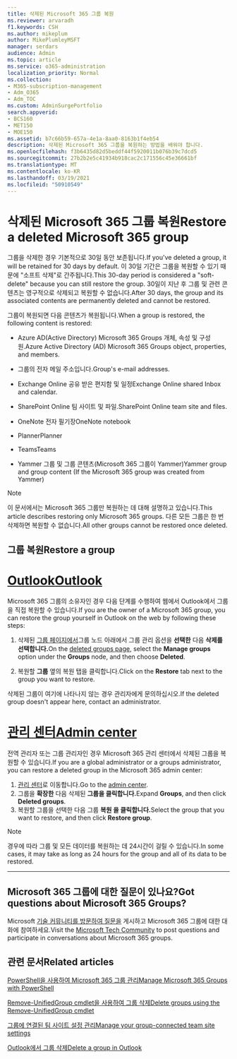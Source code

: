 ```yaml
---
title: 삭제된 Microsoft 365 그룹 복원
ms.reviewer: arvaradh
f1.keywords: CSH
ms.author: mikeplum
author: MikePlumleyMSFT
manager: serdars
audience: Admin
ms.topic: article
ms.service: o365-administration
localization_priority: Normal
ms.collection:
- M365-subscription-management
- Adm_O365
- Adm_TOC
ms.custom: AdminSurgePortfolio
search.appverid:
- BCS160
- MET150
- MOE150
ms.assetid: b7c66b59-657a-4e1a-8aa0-8163b1f4eb54
description: 삭제된 Microsoft 365 그룹을 복원하는 방법을 배워야 합니다.
ms.openlocfilehash: f3b6435d82d5beddf44f5920011b076b39c7dcd5
ms.sourcegitcommit: 27b2b2e5c41934b918cac2c171556c45e36661bf
ms.translationtype: MT
ms.contentlocale: ko-KR
ms.lasthandoff: 03/19/2021
ms.locfileid: "50910549"
---
```

# <a name="restore-a-deleted-microsoft-365-group"></a><span data-ttu-id="e6e9e-103">삭제된 Microsoft 365 그룹 복원</span><span class="sxs-lookup"><span data-stu-id="e6e9e-103">Restore a deleted Microsoft 365 group</span></span>

<span data-ttu-id="e6e9e-104">그룹을 삭제한 경우 기본적으로 30일 동안 보존됩니다.</span><span class="sxs-lookup"><span data-stu-id="e6e9e-104">If you've deleted a group, it will be retained for 30 days by default.</span></span> <span data-ttu-id="e6e9e-105">이 30일 기간은 그룹을 복원할 수 있기 때문에 "소프트 삭제"로 간주됩니다.</span><span class="sxs-lookup"><span data-stu-id="e6e9e-105">This 30-day period is considered a "soft-delete" because you can still restore the group.</span></span> <span data-ttu-id="e6e9e-106">30일이 지난 후 그룹 및 관련 콘텐츠는 영구적으로 삭제되고 복원할 수 없습니다.</span><span class="sxs-lookup"><span data-stu-id="e6e9e-106">After 30 days, the group and its associated contents are permanently deleted and cannot be restored.</span></span>

<span data-ttu-id="e6e9e-107">그룹이 복원되면 다음 콘텐츠가 복원됩니다.</span><span class="sxs-lookup"><span data-stu-id="e6e9e-107">When a group is restored, the following content is restored:</span></span>
  
- <span data-ttu-id="e6e9e-108">Azure AD(Active Directory) Microsoft 365 Groups 개체, 속성 및 구성원.</span><span class="sxs-lookup"><span data-stu-id="e6e9e-108">Azure Active Directory (AD) Microsoft 365 Groups object, properties, and members.</span></span>
    
- <span data-ttu-id="e6e9e-109">그룹의 전자 메일 주소입니다.</span><span class="sxs-lookup"><span data-stu-id="e6e9e-109">Group's e-mail addresses.</span></span>
    
- <span data-ttu-id="e6e9e-110">Exchange Online 공유 받은 편지함 및 일정</span><span class="sxs-lookup"><span data-stu-id="e6e9e-110">Exchange Online shared Inbox and calendar.</span></span>
    
- <span data-ttu-id="e6e9e-111">SharePoint Online 팀 사이트 및 파일.</span><span class="sxs-lookup"><span data-stu-id="e6e9e-111">SharePoint Online team site and files.</span></span>
    
- <span data-ttu-id="e6e9e-112">OneNote 전자 필기장</span><span class="sxs-lookup"><span data-stu-id="e6e9e-112">OneNote notebook</span></span>
    
- <span data-ttu-id="e6e9e-113">Planner</span><span class="sxs-lookup"><span data-stu-id="e6e9e-113">Planner</span></span>
    
- <span data-ttu-id="e6e9e-114">Teams</span><span class="sxs-lookup"><span data-stu-id="e6e9e-114">Teams</span></span>

- <span data-ttu-id="e6e9e-115">Yammer 그룹 및 그룹 콘텐츠(Microsoft 365 그룹이 Yammer)</span><span class="sxs-lookup"><span data-stu-id="e6e9e-115">Yammer group and group content (If the Microsoft 365 group was created from Yammer)</span></span>

> [!NOTE]
> <span data-ttu-id="e6e9e-116">이 문서에서는 Microsoft 365 그룹만 복원하는 데 대해 설명하고 있습니다.</span><span class="sxs-lookup"><span data-stu-id="e6e9e-116">This article describes restoring only Microsoft 365 groups.</span></span> <span data-ttu-id="e6e9e-117">다른 모든 그룹은 한 번 삭제하면 복원할 수 없습니다.</span><span class="sxs-lookup"><span data-stu-id="e6e9e-117">All other groups cannot be restored once deleted.</span></span>

## <a name="restore-a-group"></a><span data-ttu-id="e6e9e-118">그룹 복원</span><span class="sxs-lookup"><span data-stu-id="e6e9e-118">Restore a group</span></span>

# <a name="outlook"></a>[<span data-ttu-id="e6e9e-119">Outlook</span><span class="sxs-lookup"><span data-stu-id="e6e9e-119">Outlook</span></span>](#tab/outlook)

<span data-ttu-id="e6e9e-120">Microsoft 365 그룹의 소유자인 경우 다음 단계를 수행하여 웹에서 Outlook에서 그룹을 직접 복원할 수 있습니다.</span><span class="sxs-lookup"><span data-stu-id="e6e9e-120">If you are the owner of a Microsoft 365 group, you can restore the group yourself in Outlook on the web by following these steps:</span></span>

1. <span data-ttu-id="e6e9e-121">삭제된 [그룹 페이지에서](https://outlook.office.com/people/group/deleted)그룹  노드 아래에서 그룹 관리 옵션을 **선택한** 다음 **삭제를 선택합니다.**</span><span class="sxs-lookup"><span data-stu-id="e6e9e-121">On the [deleted groups page](https://outlook.office.com/people/group/deleted), select the **Manage groups** option under the **Groups** node, and then choose **Deleted**.</span></span>

2. <span data-ttu-id="e6e9e-122">복원할 **그룹** 옆의 복원 탭을 클릭합니다.</span><span class="sxs-lookup"><span data-stu-id="e6e9e-122">Click on the **Restore** tab next to the group you want to restore.</span></span>

<span data-ttu-id="e6e9e-123">삭제된 그룹이 여기에 나타나지 않는 경우 관리자에게 문의하십시오.</span><span class="sxs-lookup"><span data-stu-id="e6e9e-123">If the deleted group doesn't appear here, contact an administrator.</span></span>

# <a name="admin-center"></a>[<span data-ttu-id="e6e9e-124">관리 센터</span><span class="sxs-lookup"><span data-stu-id="e6e9e-124">Admin center</span></span>](#tab/admin-center)

<span data-ttu-id="e6e9e-125">전역 관리자 또는 그룹 관리자인 경우 Microsoft 365 관리 센터에서 삭제된 그룹을 복원할 수 있습니다.</span><span class="sxs-lookup"><span data-stu-id="e6e9e-125">If you are a global administrator or a groups administrator, you can restore a deleted group in the Microsoft 365 admin center:</span></span>

1. <span data-ttu-id="e6e9e-126">[관리 센터](https://admin.microsoft.com)로 이동합니다.</span><span class="sxs-lookup"><span data-stu-id="e6e9e-126">Go to the [admin center](https://admin.microsoft.com).</span></span>
2. <span data-ttu-id="e6e9e-127">그룹을 **확장한** 다음 삭제된 **그룹을 클릭합니다.**</span><span class="sxs-lookup"><span data-stu-id="e6e9e-127">Expand **Groups**, and then click **Deleted groups**.</span></span>
3. <span data-ttu-id="e6e9e-128">복원할 그룹을 선택한 다음 그룹 **복원 을 클릭합니다.**</span><span class="sxs-lookup"><span data-stu-id="e6e9e-128">Select the group that you want to restore, and then click **Restore group**.</span></span>

> [!NOTE]
> <span data-ttu-id="e6e9e-129">경우에 따라 그룹 및 모든 데이터를 복원하는 데 24시간이 걸릴 수 있습니다.</span><span class="sxs-lookup"><span data-stu-id="e6e9e-129">In some cases, it may take as long as 24 hours for the group and all of its data to be restored.</span></span> 

---

## <a name="got-questions-about-microsoft-365-groups"></a><span data-ttu-id="e6e9e-130">Microsoft 365 그룹에 대한 질문이 있나요?</span><span class="sxs-lookup"><span data-stu-id="e6e9e-130">Got questions about Microsoft 365 Groups?</span></span>

<span data-ttu-id="e6e9e-131">Microsoft [기술 커뮤니티를 방문하여 질문을](https://techcommunity.microsoft.com/t5/Office-365-Groups/ct-p/Office365Groups) 게시하고 Microsoft 365 그룹에 대한 대화에 참여하세요.</span><span class="sxs-lookup"><span data-stu-id="e6e9e-131">Visit the [Microsoft Tech Community](https://techcommunity.microsoft.com/t5/Office-365-Groups/ct-p/Office365Groups) to post questions and participate in conversations about Microsoft 365 groups.</span></span> 
  
## <a name="related-articles"></a><span data-ttu-id="e6e9e-132">관련 문서</span><span class="sxs-lookup"><span data-stu-id="e6e9e-132">Related articles</span></span>

[<span data-ttu-id="e6e9e-133">PowerShell을 사용하여 Microsoft 365 그룹 관리</span><span class="sxs-lookup"><span data-stu-id="e6e9e-133">Manage Microsoft 365 Groups with PowerShell</span></span>](../../enterprise/manage-microsoft-365-groups-with-powershell.md)
  
[<span data-ttu-id="e6e9e-134">Remove-UnifiedGroup cmdlet을 사용하여 그룹 삭제</span><span class="sxs-lookup"><span data-stu-id="e6e9e-134">Delete groups using the Remove-UnifiedGroup cmdlet</span></span>](/powershell/module/exchange/remove-unifiedgroup)
  
[<span data-ttu-id="e6e9e-135">그룹에 연결된 팀 사이트 설정 관리</span><span class="sxs-lookup"><span data-stu-id="e6e9e-135">Manage your group-connected team site settings</span></span>](https://support.microsoft.com/office/8376034d-d0c7-446e-9178-6ab51c58df42)
  
[<span data-ttu-id="e6e9e-136">Outlook에서 그룹 삭제</span><span class="sxs-lookup"><span data-stu-id="e6e9e-136">Delete a group in Outlook</span></span>](https://support.microsoft.com/office/ca7f5a9e-ae4f-4cbe-a4bc-89c469d1726f)